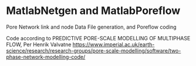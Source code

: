 # MatlabNetgen and MatlabPoreflow
Pore Network link and node Data File generation, and Poreflow coding

Code according to PREDICTIVE PORE-SCALE MODELLING OF MULTIPHASE FLOW, Per Henrik Valvatne
https://www.imperial.ac.uk/earth-science/research/research-groups/pore-scale-modelling/software/two-phase-network-modelling-code/
